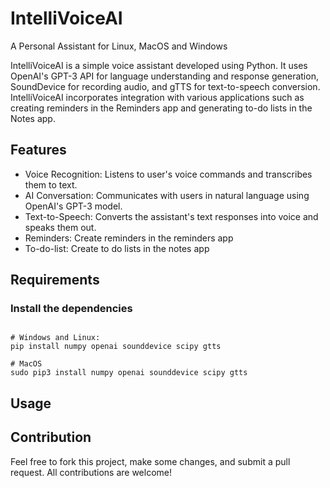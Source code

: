 # IntelliVoiceAI

A Personal Assistant for Linux, MacOS and Windows

IntelliVoiceAI is a simple voice assistant developed using Python. It uses OpenAI's GPT-3 API for language understanding and response generation, SoundDevice for recording audio, and gTTS for text-to-speech conversion. IntelliVoiceAI incorporates integration with various applications such as creating reminders in the Reminders app and generating to-do lists in the Notes app. 


## Features
* Voice Recognition: Listens to user's voice commands and transcribes them to text.
* AI Conversation: Communicates with users in natural language using OpenAI's GPT-3 model.
* Text-to-Speech: Converts the assistant's text responses into voice and speaks them out.
* Reminders: Create reminders in the reminders app
* To-do-list: Create to do lists in the notes app 

## Requirements
### Install the dependencies 
```

# Windows and Linux:
pip install numpy openai sounddevice scipy gtts

# MacOS
sudo pip3 install numpy openai sounddevice scipy gtts

```

## Usage


## Contribution
Feel free to fork this project, make some changes, and submit a pull request. All contributions are welcome!
